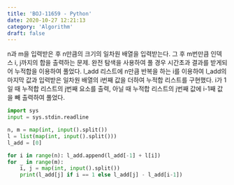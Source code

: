 ```yaml
---
title: 'BOJ-11659 - Python'
date: 2020-10-27 12:21:13
category: 'Algorithm'
draft: false
---
```

n과 m을 입력받은 후 n만큼의 크기의 일차원 배열을 입력받는다. 그 후 m번만큼 인덱스 i, j까지의 합을 출력하는 문제. 완전 탐색을 사용하여 풀 경우 시간초과 결과를 받게되어 누적합을 이용하여 풀었다. l_add 리스트에 n만큼 반복을 하는 i를 이용하여 l_add의 마지막 값과 입력받은 일차원 배열의 i번째 값을 더하여 누적합 리스트를 구현했다. i가 1일 때 누적합 리스트의 j번째 요소를 출력, 아닐 때 누적합 리스트의 j번째 값에 i-1째 값을 빼 출력하여 풀었다.
```python
import sys
input = sys.stdin.readline

n, m = map(int, input().split())
l = list(map(int, input().split()))
l_add = [0]

for i in range(n): l_add.append(l_add[-1] + l[i])
for _ in range(m):
    i, j = map(int, input().split())
    print(l_add[j] if i == 1 else l_add[j] - l_add[i-1])

```